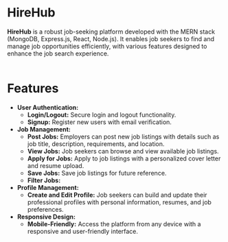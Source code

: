 # HireHub

**HireHub** is a robust job-seeking platform developed with the MERN stack (MongoDB, Express.js, React, Node.js). It enables job seekers to find and manage job opportunities efficiently, with various features designed to enhance the job search experience.<br><br>

<h1>Features</h1>

<ul>
    <li><strong>User Authentication:</strong>
        <ul>
            <li><strong>Login/Logout:</strong> Secure login and logout functionality.</li>
            <li><strong>Signup:</strong> Register new users with email verification.</li>
        </ul>
    </li>
    <li><strong>Job Management:</strong>
        <ul>
            <li><strong>Post Jobs:</strong> Employers can post new job listings with details such as job title, description, requirements, and location.</li>
            <li><strong>View Jobs:</strong> Job seekers can browse and view available job listings.</li>
            <li><strong>Apply for Jobs:</strong> Apply to job listings with a personalized cover letter and resume upload.</li>
            <li><strong>Save Jobs:</strong> Save job listings for future reference.</li>
            <li><strong>Filter Jobs:</strong></li>
        </ul>
    </li>
    <li><strong>Profile Management:</strong>
        <ul>
             <li><strong>Create and Edit Profile:</strong> Job seekers can build and update their professional profiles with personal information, resumes, and job preferences.</li>
              </ul>
                  <li><strong>Responsive Design:</strong>
        <ul>
            <li><strong>Mobile-Friendly:</strong> Access the platform from any device with a responsive and user-friendly interface.</li>
        </ul>
    </li>
</ul><br>

